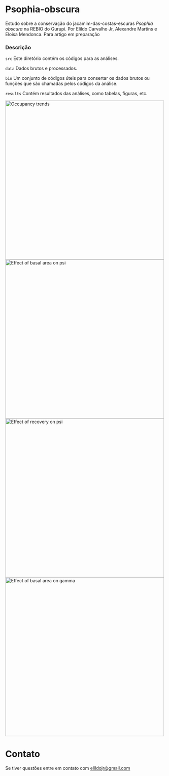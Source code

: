# Psophia-obscura

Estudo sobre a conservação do jacamim-das-costas-escuras *Psophia obscura* na REBIO do Gurupi.
Por Elildo Carvalho Jr, Alexandre Martins e Eloisa Mendonca.
Para artigo em preparação


### Descrição
```src``` Este diretório contém os códigos para as análises.

```data``` Dados brutos e processados. 

```bin``` Um conjunto de códigos úteis para consertar os dados brutos ou funções que são chamadas pelos códigos da análise.

```results``` Contém resultados das análises, como tabelas, figuras, etc. 


<img src="results/psi_temporal_trends.jpg" title="Occupancy trends" width="500">
<img src="results/basalArea_effect_psi.jpg" title="Effect of basal area on psi" width="500">
<img src="results/recovery_effect_psi.jpg" title="Effect of recovery on psi" width="500">
<img src="results/basalArea_effect_gamma.jpg" title="Effect of basal area on gamma" width="500">


# Contato
Se tiver questões entre em contato com <elildojr@gmail.com>
